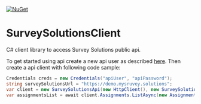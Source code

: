 [![NuGet](https://img.shields.io/nuget/v/MvvmCross.svg)](https://www.nuget.org/packages/MvvmCross/)

# SurveySolutionsClient
C# client library to access Survey Solutions public api.

To get started using api create a new api user as described [here](https://docs.mysurvey.solutions/headquarters/api/survey-solutions-api/). Then create a api client with following code sample:

``` C#
Credentials creds = new Credentials("apiUser", "apiPassword");
string surveySolutionsUrl = "https://demo.mysruvey.solutions";
var client = new SurveySolutionsApi(new HttpClient(), new SurveySolutionsApiConfiguration(creds, surveySolutionsUrl));
var assignmentsList = await client.Assignments.ListAsync(new AssignmentsListFilter());
```
